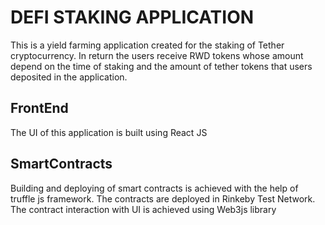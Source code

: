 # DEFI STAKING APPLICATION

This is a yield farming application created for the staking of Tether cryptocurrency.
In return the users receive RWD tokens whose amount depend on the time of staking and the amount of tether tokens that users deposited in the application.

## FrontEnd

The UI of this application is built using React JS 

## SmartContracts

Building and deploying of smart contracts is achieved with the help of truffle js framework. The contracts are deployed in Rinkeby Test Network. 
The contract interaction with UI is achieved using Web3js library